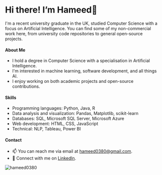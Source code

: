 # Hi there! I’m Hameed👋

I'm a recent university graduate in the UK, studied Computer Science with a focus on Artificial Intelligence. You can find some of my non-commercial work here, from university code repositories to general open-source projects.

#### About Me

- I hold a degree in Computer Science with a specialisation in Artificial Intelligence.
- I'm interested in machine learning, software development, and all things AI.
- I enjoy working on both academic projects and open-source contributions. 

#### Skills

- Programming languages: Python, Java, R
- Data analysis and visualization: Pandas, Matplotlib, scikit-learn
- Databases: SQL, Microsoft SQL Server, Microsoft Azure
- Web development: HTML, CSS, JavaScript
- Technical: NLP, Tableau, Power BI

#### Contact

- 📫 You can reach me via email at [hameed0380@gmail.com](mailto:hameed0380@gmail.com).
- 💬 Connect with me on [LinkedIn](https://www.linkedin.com/in/hameed-roleola/).

<p><img align="center" src="https://github-readme-stats.vercel.app/api/top-langs?username=hameed0380&layout=compact" alt="hameed0380" /></p>

